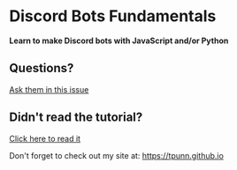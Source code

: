 # Discord Bots Fundamentals
**Learn to make Discord bots with JavaScript and/or Python**

## Questions?
[Ask them in this issue](https://github.com/tpunn/discordjs-guide/issues/1)

## Didn't read the tutorial?
[Click here to read it](https://tpunn.github.io/discordjs-guide/)

Don't forget to check out my site at: https://tpunn.github.io
